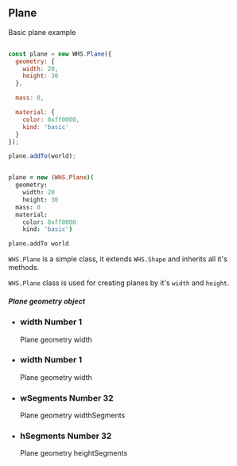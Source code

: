 <h2 class="ws" id="plane">Plane</h2>

<div class="blockTitle h3">Basic plane example</div>

```javascript

const plane = new WHS.Plane({
  geometry: {
    width: 20,
    height: 30
  },

  mass: 0,

  material: {
    color: 0xff0000,
    kind: 'basic'
  }
});

plane.addTo(world);

```

```coffeescript

plane = new (WHS.Plane)(
  geometry:
    width: 20
    height: 30
  mass: 0
  material:
    color: 0xff0000
    kind: 'basic')

plane.addTo world

```

`WHS.Plane` is a simple class, it extends `WHS.Shape` and inherits all it's methods.

`WHS.Plane` class is used for creating planes by it's `width` and `height`.

<div class="params" id="plane-geometry">
  <h5>Plane geometry object <a href="#plane-geometry" class="anchor"></a></h5>
  <ul>
    <li id="plane-geometry-width">
      <h3><a href="#plane-geometry-width" class="anchor"></a> width
        <span class="type">Number</span>
        <span class="default">1</span>
      </h3>
      <p>Plane geometry width</p>
    </li>
    <li id="plane-geometry-width">
      <h3><a href="#plane-geometry-width" class="anchor"></a> width
        <span class="type">Number</span>
        <span class="default">1</span>
      </h3>
      <p>Plane geometry width</p>
    </li>
    <li id="plane-geometry-wSegments">
      <h3><a href="#plane-geometry-wSegments" class="anchor"></a> wSegments
        <span class="type">Number</span>
        <span class="default">32</span>
      </h3>
      <p>Plane geometry widthSegments</p>
    </li>
    <li id="plane-geometry-hSegments">
      <h3><a href="#plane-geometry-hSegments" class="anchor"></a> hSegments
        <span class="type">Number</span>
        <span class="default">32</span>
      </h3>
      <p>Plane geometry heightSegments</p>
    </li>
  </ul>
</div>

<script src="https://gist.github.com/sasha240100/aa821a5174b0204259e9.js"></script>